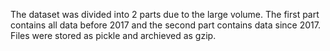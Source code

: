 The dataset was divided into 2 parts due to the large volume. The first part contains all data before 2017 and the second part contains data since 2017. Files were stored as pickle and archieved as gzip.
